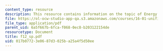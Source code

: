 ```yaml
---
content_type: resource
description: This resource contains information on the topic of Energy Conservation.
file: https://ol-ocw-studio-app-qa.s3.amazonaws.com/courses/16-01-unified-engineering-i-ii-iii-iv-fall-2005-spring-2006/017b07723e0687d3025ba25a4f5d50ee_f12_sp.pdf
file_type: application/pdf
parent_uid: 6a5f667b-6fca-f068-0ec8-b203122154de
resourcetype: Document
title: f12_sp.pdf
uid: 017b0772-3e06-87d3-025b-a25a4f5d50ee
---
```

